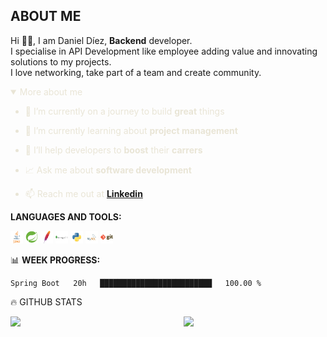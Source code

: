 

## ABOUT ME

Hi 👋🏻, I am Daniel Díez, **Backend** developer.   
I specialise in API Development like employee adding value and innovating solutions to my projects.  
I love networking, take part of a team and create community.  



<details open style="color:#E9E5D6">
  <summary style="color:#E9E5D6">
    More about me
  </summary>
  
- 🔭 I’m currently on a journey to build **great** things

- 🌱 I’m currently learning about **project management** 

- 🤝 I’ll help developers to **boost** their **carrers**

- 📈 Ask me about **software development**

- 📫 Reach me out at **[Linkedin](https://www.linkedin.com/in/daniel-d%C3%ADez-miguel-644503207/)**
  
</details>


**LANGUAGES AND TOOLS:**

<code><img height="20" src="https://raw.githubusercontent.com/github/explore/80688e429a7d4ef2fca1e82350fe8e3517d3494d/topics/java/java.png"></code>
<code><img height="20" src="https://raw.githubusercontent.com/github/explore/80688e429a7d4ef2fca1e82350fe8e3517d3494d/topics/spring-boot/spring-boot.png"></code>
<code><img height="20" src="https://raw.githubusercontent.com/github/explore/80688e429a7d4ef2fca1e82350fe8e3517d3494d/topics/maven/maven.png"></code>
<code><img height="20" src="https://raw.githubusercontent.com/github/explore/80688e429a7d4ef2fca1e82350fe8e3517d3494d/topics/mongodb/mongodb.png"></code>
<code><img height="20" src="https://raw.githubusercontent.com/github/explore/80688e429a7d4ef2fca1e82350fe8e3517d3494d/topics/python/python.png"></code>
<code><img height="20" src="https://raw.githubusercontent.com/github/explore/80688e429a7d4ef2fca1e82350fe8e3517d3494d/topics/mysql/mysql.png"></code>
<code><img height="20" src="https://raw.githubusercontent.com/github/explore/80688e429a7d4ef2fca1e82350fe8e3517d3494d/topics/git/git.png"></code>


📊 **WEEK PROGRESS:**
<!--START_SECTION:waka-->

```text
Spring Boot   20h   █████████████████████████   100.00 %
```

<!--END_SECTION:waka-->

 🔥 GITHUB STATS

<img align="left" width="45%" src="https://github-readme-stats.vercel.app/api?username=DanielDiezMiguel&hide_border=true&theme=cobalt">
<img align="right" width="45%" src="https://github-readme-stats.vercel.app/api/top-langs/?username=DanielDiezMiguel&layout=compact&hide_border=true&langs_count=4&hide=Blade&theme=cobalt">
